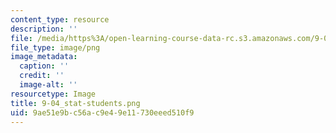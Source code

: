 ```yaml
---
content_type: resource
description: ''
file: /media/https%3A/open-learning-course-data-rc.s3.amazonaws.com/9-04-sensory-systems-fall-2013/9ae51e9bc56ac9e49e11730eeed510f9_9-04_stat-students.png
file_type: image/png
image_metadata:
  caption: ''
  credit: ''
  image-alt: ''
resourcetype: Image
title: 9-04_stat-students.png
uid: 9ae51e9b-c56a-c9e4-9e11-730eeed510f9
---
```

